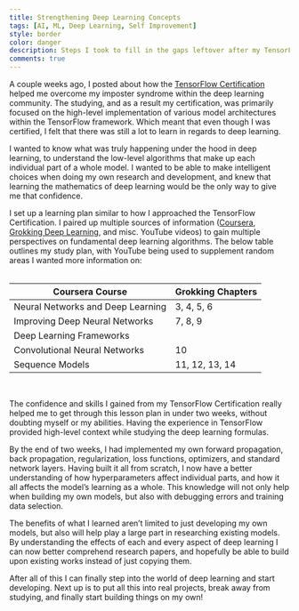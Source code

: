```yaml
---
title: Strengthening Deep Learning Concepts
tags: [AI, ML, Deep Learning, Self Improvement]
style: border
color: danger
description: Steps I took to fill in the gaps leftover after my TensorFlow Certification with the goal to strengthen my deep learning knowledge.
comments: true
---
```


A couple weeks ago, I posted about how the [TensorFlow Certification](https://mattstruble.com/blog/overcoming-self-doubt) helped me overcome my imposter syndrome within the deep learning community. The studying, and as a result my certification, was primarily focused on the high-level implementation of various model architectures within the TensorFlow framework. Which meant that even though I was certified, I felt that there was still a lot to learn in regards to deep learning.  

I wanted to know what was truly happening under the hood in deep learning, to understand the low-level algorithms that make up each individual part of a whole model. I wanted to be able to make intelligent choices when doing my own research and development, and knew that learning the mathematics of deep learning would be the only way to give me that confidence. 

I set up a learning plan similar to how I approached the TensorFlow Certification. I paired up multiple sources of information ([Coursera](https://www.coursera.org/specializations/deep-learning), [Grokking Deep Learning](https://smile.amazon.com/Grokking-Deep-Learning-Andrew-Trask/dp/1617293709/), and misc. YouTube videos) to gain multiple perspectives on fundamental deep learning algorithms. The below table outlines my study plan, with YouTube being used to supplement random areas I wanted more information on:
<br/><br/>

| Coursera Course           | Grokking Chapters  | 
| ------------------------- | ------------------ | 
| Neural Networks and Deep Learning       | 3, 4, 5, 6             | 
| Improving Deep Neural Networks               |  7, 8, 9            |
| Deep Learning Frameworks   |             | 
| Convolutional Neural Networks  | 10            | 
| Sequence Models                | 11, 12, 13, 14             |

<br/>

The confidence and skills I gained from my TensorFlow Certification really helped me to get through this lesson plan in under two weeks, without doubting myself or my abilities. Having the experience in TensorFlow provided high-level context while studying the deep learning formulas. 

By the end of two weeks, I had implemented my own forward propagation, back propagation, regularization, loss functions, optimizers, and standard network layers. Having built it all from scratch, I now have a better understanding of how hyperparameters affect individual parts, and how it all affects the model’s learning as a whole. This knowledge will not only help when building my own models, but also with debugging errors and training data selection. 

The benefits of what I learned aren’t limited to just developing my own models, but also will help play a large part in researching existing models. By understanding the effects of each and every aspect of deep learning I can now better comprehend research papers, and hopefully be able to build upon existing works instead of just copying them.  
 
After all of this I can finally step into the world of deep learning and start developing. Next up is to put all this into real projects, break away from studying, and finally start building things on my own! 